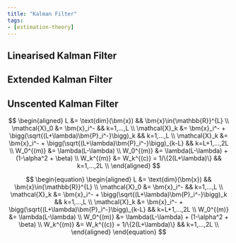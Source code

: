 ```yaml
---
title: "Kalman Filter"
tags:
- [estimation-theory]
---
```


## Linearised Kalman Filter

## Extended Kalman Filter

## Unscented Kalman Filter

$$
\begin{aligned}
    L                   &= \text{dim}(\bm{x})                                              && \bm{x}\in{\mathbb{R}}^{L} \\
    \mathcal{X}_0       &= \bm{x}_i^-                                                      && k=1,...,L                 \\
    \mathcal{X}_k       &= \bm{x}_i^- + \bigg(\sqrt{(L+\lambda)\bm{P}_i^-}\bigg)_k         && k=1,...,L                 \\
    \mathcal{X}_k       &= \bm{x}_i^- + \bigg(\sqrt{(L+\lambda)\bm{P}_i^-}\bigg)_{k-L}     && k=L+1,...,2L              \\
    W_0^{(m)}           &= \lambda(L-\lambda)                                                                           \\
    W_0^{(m)}           &= \lambda(L-\lambda) + (1-\alpha^2 + \beta)                                                    \\
    W_k^{(m)}           &= W_k^{(c)} = 1/\{2(L+\lambda)\}                                  && k=1,...,2L                \\
\end{aligned}
$$

$$
\begin{equation}
\begin{aligned}
    L                   &= \text{dim}(\bm{x})                                              && \bm{x}\in{\mathbb{R}}^{L} \\
    \mathcal{X}_0       &= \bm{x}_i^-                                                      && k=1,...,L                 \\
    \mathcal{X}_k       &= \bm{x}_i^- + \bigg(\sqrt{(L+\lambda)\bm{P}_i^-}\bigg)_k         && k=1,...,L                 \\
    \mathcal{X}_k       &= \bm{x}_i^- + \bigg(\sqrt{(L+\lambda)\bm{P}_i^-}\bigg)_{k-L}     && k=L+1,...,2L              \\
    W_0^{(m)}           &= \lambda(L-\lambda)                                                                           \\
    W_0^{(m)}           &= \lambda(L-\lambda) + (1-\alpha^2 + \beta)                                                    \\
    W_k^{(m)}           &= W_k^{(c)} = 1/\{2(L+\lambda)\}                                  && k=1,...,2L                \\
\end{aligned}
\end{equation}
$$